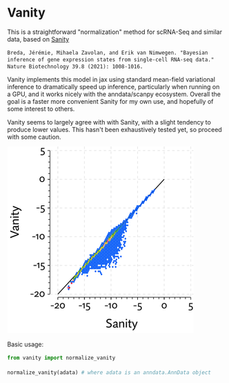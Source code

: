 
# Vanity

This is a straightforward "normalization" method for scRNA-Seq and similar data,
based on [Sanity](https://github.com/jmbreda/Sanity)

    Breda, Jérémie, Mihaela Zavolan, and Erik van Nimwegen. "Bayesian inference of gene expression states from single-cell RNA-seq data." Nature Biotechnology 39.8 (2021): 1008-1016.

Vanity implements this model in jax using standard mean-field variational
inference to dramatically speed up inference, particularly when running on a
GPU, and it works nicely with the anndata/scanpy ecosystem. Overall the goal is
a faster more convenient Sanity for my own use, and hopefully of some interest
to others.

Vanity seems to largely agree with with Sanity, with a slight tendency to
produce lower values. This hasn't been exhaustively tested yet, so proceed with
some caution.

![plot comparing estimates produced by sanity and vanity](https://github.com/dcjones/vanity/blob/main/agreement.png?raw=true)

Basic usage:
```python
from vanity import normalize_vanity

normalize_vanity(adata) # where adata is an anndata.AnnData object

```